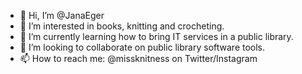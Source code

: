 - 👋 Hi, I’m @JanaEger
- 👀 I’m interested in books, knitting and crocheting.
- 🌱 I’m currently learning how to bring IT services in a public library.
- 💞️ I’m looking to collaborate on public library software tools.
- 📫 How to reach me: @missknitness on Twitter/Instagram

<!---
JanaEger/JanaEger is a ✨ special ✨ repository because its `README.md` (this file) appears on your GitHub profile.
You can click the Preview link to take a look at your changes.
--->
